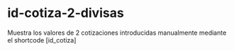 # id-cotiza-2-divisas
Muestra los valores de 2 cotizaciones introducidas manualmente mediante el shortcode [id_cotiza]
